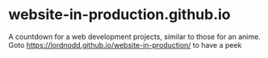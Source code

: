 # website-in-production.github.io
A countdown for a web development projects, similar to those for an anime.
Goto https://lordnodd.github.io/website-in-production/ to have a peek
